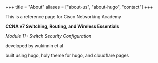 +++
title = "About"
aliases = ["about-us", "about-hugo", "contact"]
+++

This is a reference page for Cisco Networking Academy

**CCNA v7 Switching, Routing, and Wireless Essentials**

*Module 11 : Switch Security Configuration*

developed by wukinnin et al

built using hugo, holy theme for hugo, and cloudflare pages

